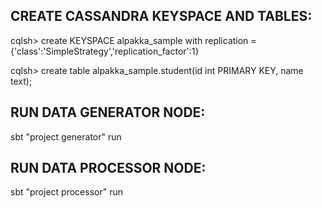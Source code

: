 

CREATE CASSANDRA KEYSPACE AND TABLES:
------------------------------------

cqlsh> create KEYSPACE alpakka_sample with replication = {'class':'SimpleStrategy','replication_factor':1}

cqlsh> create table alpakka_sample.student(id int PRIMARY KEY, name text);



RUN DATA GENERATOR NODE:
-----------------------

sbt "project generator" run


RUN DATA PROCESSOR NODE:
------------------------

sbt "project processor" run
